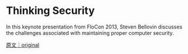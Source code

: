 
# Thinking Security

In this keynote presentation from FloCon 2013, Steven Bellovin discusses the challenges associated with maintaining proper computer security.

[原文｜original](https://insights.sei.cmu.edu/library/thinking-security/)
        